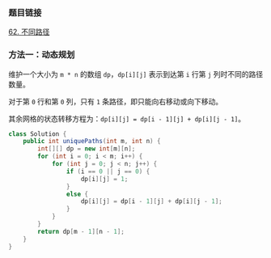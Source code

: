 ### 题目链接
[62. 不同路径](https://leetcode.cn/problems/unique-paths)

### 方法一：动态规划
维护一个大小为 `m * n` 的数组 `dp`，`dp[i][j]` 表示到达第 `i` 行第 `j` 列时不同的路径数量。

对于第 `0` 行和第 `0` 列，只有 `1` 条路径，即只能向右移动或向下移动。

其余网格的状态转移方程为：`dp[i][j] = dp[i - 1][j] + dp[i][j - 1]`。

```Java
class Solution {
    public int uniquePaths(int m, int n) {
        int[][] dp = new int[m][n];
        for (int i = 0; i < m; i++) {
            for (int j = 0; j < n; j++) {
                if (i == 0 || j == 0) {
                    dp[i][j] = 1;
                }
                else {
                    dp[i][j] = dp[i - 1][j] + dp[i][j - 1];
                }
            }
        }
        return dp[m - 1][n - 1];
    }
}
```